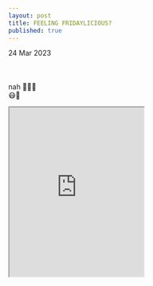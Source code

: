 ```yaml
---
layout: post
title: FEELING FRIDAYLICIOUS?
published: true
---
```

24 Mar 2023
<br>
<br>
<br>
<br>
nah 🤷🏻‍♀️ 
<br>
😷💊
<br>
<!--more-->
<iframe src="https://drive.google.com/file/d/1Zcv05ENgaZI0acWmENwgmAc-c6Tma0Iv/preview" width="270" height="340" allow="autoplay"></iframe>
